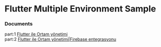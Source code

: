 # Flutter Multiple Environment Sample

### Documents

part:1 <a href="https://bertugyilmaz.medium.com/flutter-ile-ortam-y%C3%B6netimi-86082ae48202">Flutter ile Ortam yönetimi</a>
</br>
part:2 <a href="https://bertugyilmaz.medium.com/flutter-ile-ortam-yönetimi-firebase-entegrasyonu-f6536c458299">Flutter ile Ortam yönetimi|Firebase entegrasyonu</a>

